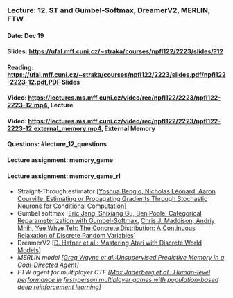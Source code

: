 ### Lecture: 12. ST and Gumbel-Softmax, DreamerV2, MERLIN, FTW
#### Date: Dec 19
#### Slides: https://ufal.mff.cuni.cz/~straka/courses/npfl122/2223/slides/?12
#### Reading: https://ufal.mff.cuni.cz/~straka/courses/npfl122/2223/slides.pdf/npfl122-2223-12.pdf,PDF Slides
#### Video: https://lectures.ms.mff.cuni.cz/video/rec/npfl122/2223/npfl122-2223-12.mp4, Lecture
#### Video: https://lectures.ms.mff.cuni.cz/video/rec/npfl122/2223/npfl122-2223-12.external_memory.mp4, External Memory
#### Questions: #lecture_12_questions
#### Lecture assignment: memory_game
#### Lecture assignment: memory_game_rl

- Straight-Through estimator  [[Yoshua Bengio, Nicholas Léonard, Aaron Courville: Estimating or Propagating Gradients Through Stochastic Neurons for Conditional Computation](https://arxiv.org/abs/1308.3432)]
- Gumbel softmax [[Eric Jang, Shixiang Gu, Ben Poole: Categorical Reparameterization with Gumbel-Softmax](https://arxiv.org/abs/1611.01144), [Chris J. Maddison, Andriy Mnih, Yee Whye Teh: The Concrete Distribution: A Continuous Relaxation of Discrete Random Variables](https://arxiv.org/abs/1611.00712)]
- DreamerV2 [[D. Hafner et al.: Mastering Atari with Discrete World Models](https://arxiv.org/abs/2010.02193)]
- _MERLIN model [[Greg Wayne et al.:Unsupervised Predictive Memory in a Goal-Directed Agent](https://arxiv.org/abs/1803.10760)]_
- _FTW agent for multiplayer CTF [[Max Jaderberg et al.: Human-level performance in first-person multiplayer games with population-based deep reinforcement learning](https://arxiv.org/abs/1807.01281)]_
